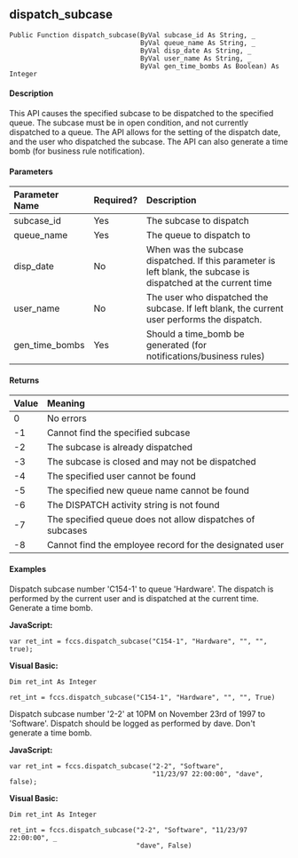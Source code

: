 dispatch_subcase
----------------

```
Public Function dispatch_subcase(ByVal subcase_id As String, _
                                 ByVal queue_name As String, _
                                 ByVal disp_date As String, _
                                 ByVal user_name As String, _
                                 ByVal gen_time_bombs As Boolean) As Integer
```

#### Description

This API causes the specified subcase to be dispatched to the specified queue. The subcase must be in open condition, and not currently dispatched to a queue. The API allows for the setting of the dispatch date, and the user who dispatched the subcase. The API can also generate a time bomb (for business rule notification).

#### Parameters

| Parameter Name | Required? | Description |
|:--- |:--- |:--- |
| subcase_id | Yes | The subcase to dispatch |
| queue_name | Yes | The queue to dispatch to |
| disp_date | No | When was the subcase dispatched. If this parameter is left blank, the subcase is dispatched at the current time |
| user_name | No | The user who dispatched the subcase. If left blank, the current user performs the dispatch. |
| gen_time_bombs | Yes | Should a time_bomb be generated (for notifications/business rules) |

#### Returns

| Value | Meaning |
|:--- |:--- |
| 0 | No errors |
| -1 | Cannot find the specified subcase |
| -2 | The subcase is already dispatched |
| -3 | The subcase is closed and may not be dispatched |
| -4 | The specified user cannot be found |
| -5 | The specified new queue name cannot be found |
| -6 | The DISPATCH activity string is not found |
| -7 | The specified queue does not allow dispatches of subcases |
| -8 | Cannot find the employee record for the designated user |

#### Examples

Dispatch subcase number 'C154-1' to queue 'Hardware'. The dispatch is performed by the current user and is dispatched at the current time. Generate a time bomb.

**JavaScript:**
```
var ret_int = fccs.dispatch_subcase("C154-1", "Hardware", "", "", true);
```

**Visual Basic:**
```
Dim ret_int As Integer

ret_int = fccs.dispatch_subcase("C154-1", "Hardware", "", "", True)
```

Dispatch subcase number '2-2' at 10PM on November 23rd of 1997 to 'Software'. Dispatch should be logged as performed by dave. Don't generate a time bomb.

**JavaScript:**
```
var ret_int = fccs.dispatch_subcase("2-2", "Software",
                                    "11/23/97 22:00:00", "dave", false);
```

**Visual Basic:**
```
Dim ret_int As Integer

ret_int = fccs.dispatch_subcase("2-2", "Software", "11/23/97 22:00:00", _
                                "dave", False)
```